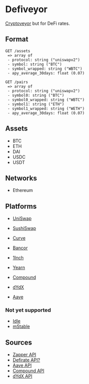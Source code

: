 # Defiveyor

[Cryptoveyor](https://www.cryptoveyor.com) but for DeFi rates.

## Format

```
GET /assets
 => array of
 - protocol: string ("uniswapv2")
 - symbol: string ("BTC")
 - symbol_wrapped: string ("WBTC")
 - apy_average_30days: float (0.07)
```

```
GET /pairs
 => array of
 - protocol: string ("uniswapv2")
 - symbol0: string ("BTC")
 - symbol0_wrapped: string ("WBTC")
 - symbol1: string ("ETH")
 - symbol1_wrapped: string ("WETH")
 - apy_average_30days: float (0.07)
```

## Assets

- BTC
- ETH
- DAI
- USDC
- USDT

## Networks

- Ethereum

## Platforms

- [UniSwap](https://uniswap.org)
- [SushiSwap](https://sushi.com/)
- [Curve](https://curve.fi/)
- [Bancor](https://app.bancor.network)
- [1Inch](https://1inch.exchange)
- [Yearn](https://yearn.finance)

- [Compound](https://compound.finance)
- [dYdX](https://trade.dydx.exchange/)
- [Aave](https://aave.com/)

### Not yet supported

- [Idle](https://idle.finance)
- [mStable](https://app.mstable.org)

## Sources

- [Zapper API](https://docs.zapper.fi/zapper-api/api-getting-started)
- [Defirate API?](https://defirate.com/lend/)
- [Aave API](https://aave-api-v2.aave.com/)
- [Compound API](https://compound.finance/docs/api#MarketHistoryService)
- [dYdX API](https://docs.dydx.exchange/#get-orderbook)
